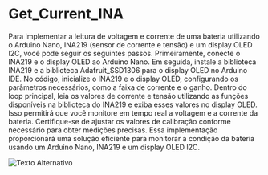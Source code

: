 # Get_Current_INA


Para implementar a leitura de voltagem e corrente de uma bateria utilizando o Arduino Nano, INA219 (sensor de corrente e tensão) e um display OLED I2C, você pode seguir os seguintes passos. Primeiramente, conecte o INA219 e o display OLED ao Arduino Nano. Em seguida, instale a biblioteca INA219 e a biblioteca Adafruit_SSD1306 para o display OLED no Arduino IDE. No código, inicialize o INA219 e o display OLED, configurando os parâmetros necessários, como a faixa de corrente e o ganho. Dentro do loop principal, leia os valores de corrente e tensão utilizando as funções disponíveis na biblioteca do INA219 e exiba esses valores no display OLED. Isso permitirá que você monitore em tempo real a voltagem e a corrente da bateria. Certifique-se de ajustar os valores de calibração conforme necessário para obter medições precisas. Essa implementação proporcionará uma solução eficiente para monitorar a condição da bateria usando um Arduino Nano, INA219 e um display OLED I2C.


![Texto Alternativo](
/Users/viniciusrosa/Desktop/Vinicius/Facul/2023.2/Ubiquos/sistema.png)
